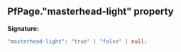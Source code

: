 ## PfPage."masterhead-light" property

**Signature:**

```typescript
"masterhead-light": "true" | "false" | null;
```

